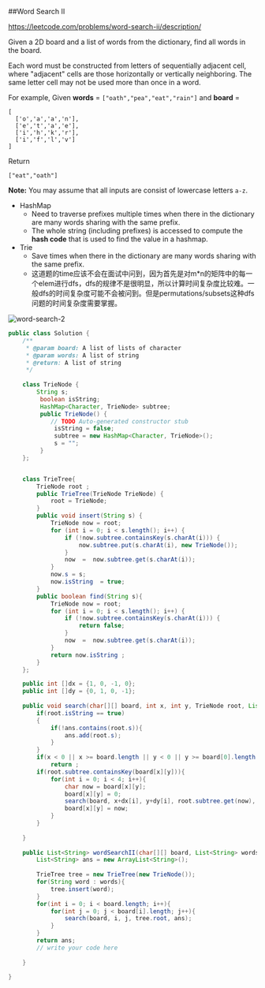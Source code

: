 ##Word Search II

https://leetcode.com/problems/word-search-ii/description/

Given a 2D board and a list of words from the dictionary, find all words in the board.

Each word must be constructed from letters of sequentially adjacent cell, where "adjacent" cells are those horizontally or vertically neighboring. The same letter cell may not be used more than once in a word.

For example,
Given **words** = `["oath","pea","eat","rain"]` and **board** =

```
[
  ['o','a','a','n'],
  ['e','t','a','e'],
  ['i','h','k','r'],
  ['i','f','l','v']
]
```

Return 

```
["eat","oath"]
```

**Note:**
You may assume that all inputs are consist of lowercase letters `a-z`.





* HashMap
  * Need to traverse prefixes multiple times when there in the dictionary are many words sharing with the same prefix.
  * The whole string (including prefixes) is accessed to compute the **hash code** that is used to find the value in a hashmap.
* Trie
  * Save times when there in the dictionary are many words sharing with the same prefix.
  * 这道题的time应该不会在面试中问到，因为首先是对m*n的矩阵中的每一个elem进行dfs，dfs的规律不是很明显，所以计算时间复杂度比较难。一般dfs的时间复杂度可能不会被问到。但是permutations/subsets这种dfs问题的时间复杂度需要掌握。

![word-search-2](/Users/IanChan/Desktop/Interview/images/word-search-2.png)



```java
public class Solution {
    /**
     * @param board: A list of lists of character
     * @param words: A list of string
     * @return: A list of string
     */
         
    class TrieNode {
        String s;
         boolean isString;
         HashMap<Character, TrieNode> subtree;
         public TrieNode() {
            // TODO Auto-generated constructor stub
             isString = false;
             subtree = new HashMap<Character, TrieNode>();
             s = "";
         }
    };


    class TrieTree{
        TrieNode root ;
        public TrieTree(TrieNode TrieNode) {
            root = TrieNode;
        }
        public void insert(String s) {
            TrieNode now = root;
            for (int i = 0; i < s.length(); i++) {
                if (!now.subtree.containsKey(s.charAt(i))) {
                    now.subtree.put(s.charAt(i), new TrieNode());
                }
                now  =  now.subtree.get(s.charAt(i));
            }
            now.s = s;
            now.isString  = true;
        }
        public boolean find(String s){
            TrieNode now = root;
            for (int i = 0; i < s.length(); i++) {
                if (!now.subtree.containsKey(s.charAt(i))) {
                    return false;
                }
                now  =  now.subtree.get(s.charAt(i));
            }
            return now.isString ;
        }
    };

    public int []dx = {1, 0, -1, 0};
    public int []dy = {0, 1, 0, -1};
    
    public void search(char[][] board, int x, int y, TrieNode root, List<String> ans) {    
        if(root.isString == true)
        {
            if(!ans.contains(root.s)){
                ans.add(root.s);
            }
        }
        if(x < 0 || x >= board.length || y < 0 || y >= board[0].length || board[x][y]==0 || root == null)
            return ;
        if(root.subtree.containsKey(board[x][y])){
            for(int i = 0; i < 4; i++){
                char now = board[x][y];
                board[x][y] = 0;
                search(board, x+dx[i], y+dy[i], root.subtree.get(now), ans);
                board[x][y] = now;
            }
        }
        
    }
    
    public List<String> wordSearchII(char[][] board, List<String> words) {
        List<String> ans = new ArrayList<String>();
        
        TrieTree tree = new TrieTree(new TrieNode());
        for(String word : words){
            tree.insert(word);
        }
        for(int i = 0; i < board.length; i++){
            for(int j = 0; j < board[i].length; j++){
                search(board, i, j, tree.root, ans);
            }
        }
        return ans;
        // write your code here
        
    }
    
}
```





